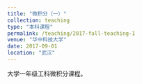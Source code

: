 ```yaml
---
title: "微积分（一）"
collection: teaching
type: "本科课程"
permalink: /teaching/2017-fall-teaching-1
venue: "华中科技大学"
date: 2017-09-01
location: "武汉"
---
```


大学一年级工科微积分课程。

